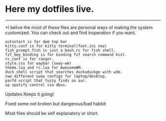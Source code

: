 # **Here my dotfiles live.**
----
*I belive the most of these files are personal ways of making the system customized.
You can check out and find insperation if you want.

```
autostart is for dwm top bar
kitty.conf is for kitty terminal(foot.ini now)
fish_prompt.fish is just a bash.rc for fish shell.
fzf_key_binding is for binding fzf search command hist.
rc.conf is for ranger.
style.css for waybar (sway-wm)
theme.lua and rc.lua for AwesomeWM.
duck shell script that searches duckaduckgo with w3m.
two different sway configs for laptop/desktop.
parfd script that fuzzy finds on aur.
sp spotify control via dbus.
```

Updates Keeps it going!

Fixed some not broken but dangerous/bad habbit 

Most files should be self explanatory or short.
